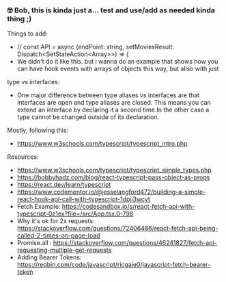 
### 🤓 Bob, this is kinda just a... test and use/add as needed kinda thing ;)

Things to add:
- // const API = async (endPoint: string, setMoviesResult: Dispatch<SetStateAction<Array<moviesResultProps>>>) => {
- We didn't do it like this. but i wanna do an example that shows how you can have hook events with arrays of objects this way, but allso with just <any>

type vs interfaces: 
- One major difference between type aliases vs interfaces are that interfaces 
are open and type aliases are closed. This means you can extend an interface 
by declaring it a second time.In the other case a type cannot be changed outside 
of its declaration.

Mostly, following this:
- https://www.w3schools.com/typescript/typescript_intro.php

Resources: 
- https://www.w3schools.com/typescript/typescript_simple_types.php
- https://bobbyhadz.com/blog/react-typescript-pass-object-as-props
- https://react.dev/learn/typescript
- https://www.codementor.io/@jesselangford472/building-a-simple-react-hook-api-call-with-typescript-1dpji3wcyt
- Fetch Example: https://codesandbox.io/s/react-fetch-api-with-typescript-0z1ex?file=/src/App.tsx:0-798
- Why it's ok for 2x requests: https://stackoverflow.com/questions/72406486/react-fetch-api-being-called-2-times-on-page-load
- Promise.all : https://stackoverflow.com/questions/46241827/fetch-api-requesting-multiple-get-requests
- Adding Bearer Tokens: https://reqbin.com/code/javascript/ricgaie0/javascript-fetch-bearer-token